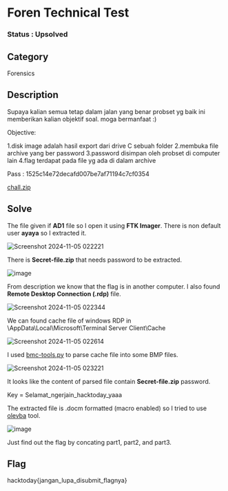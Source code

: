 # Foren Technical Test

### Status : Upsolved

## Category
Forensics

## Description
Supaya kalian semua tetap dalam jalan yang benar probset yg baik ini memberikan kalian objektif soal. moga bermanfaat :)
 
Objective:
 
1.disk image adalah hasil export dari drive C sebuah folder
2.membuka file archive yang ber password
3.password disimpan oleh probset di computer lain
4.flag terdapat pada file yg ada di dalam archive
 
Pass :
1525c14e72decafd007be7af71194c7cf0354

[chall.zip](https://drive.google.com/file/d/1z03F9_CNWDHvvi0gMP0qmScGShRlT7lT/view?usp=sharing)

## Solve
The file given if **AD1** file so I open it using **FTK Imager**. There is non default user **ayaya** so I extracted it.

![Screenshot 2024-11-05 022221](https://github.com/user-attachments/assets/ffbd4d40-dbe4-41d7-878e-ca2461de65a9)

There is **Secret-file.zip** that needs password to be extracted.

![image](https://github.com/user-attachments/assets/0eeedf84-9403-4929-bd8a-48b54d2e5874)

From description we know that the flag is in another computer. I also found **Remote Desktop Connection (.rdp)** file.

![Screenshot 2024-11-05 022344](https://github.com/user-attachments/assets/27f55f7f-f5e2-40ff-ae60-10b9290f5532)

We can found cache file of windows RDP in \AppData\Local\Microsoft\Terminal Server Client\Cache

![Screenshot 2024-11-05 022614](https://github.com/user-attachments/assets/3038bc6b-84b5-4326-b34d-a79f39162ad5)

I used [bmc-tools.py](https://github.com/ANSSI-FR/bmc-tools) to parse cache file into some BMP files.

![Screenshot 2024-11-05 023221](https://github.com/user-attachments/assets/df41bc4f-ef43-448c-8fc5-d8cafd8e9afa)

It looks like the content of parsed file contain **Secret-file.zip** password.

Key = Selamat_ngerjain_hacktoday_yaaa

The extracted file is .docm formatted (macro enabled) so I tried to use [olevba](https://github.com/decalage2/oletools) tool.

![image](https://github.com/user-attachments/assets/8dcbf375-f333-4a0d-b487-be8141dbd575)

Just find out the flag by concating part1, part2, and part3.

## Flag
hacktoday{jangan_lupa_disubmit_flagnya}






